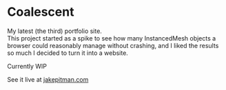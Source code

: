 # Coalescent

My latest (the third) portfolio site.  
This project started as a spike to see how many InstancedMesh objects a browser could reasonably manage without crashing, and I liked the results so much I decided to turn it into a website.

Currently WIP

See it live at [jakepitman.com](www.jakepitman.com)
